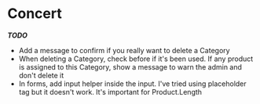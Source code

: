 # Concert

___TODO___

- Add a message to confirm if you really want to delete a Category
- When deleting a Category, check before if it's been used. If any product is assigned to this Category, show a message to warn the admin and don't delete it
- In forms, add input helper inside the input. I've tried using placeholder tag but it doesn't work. It's important for Product.Length
